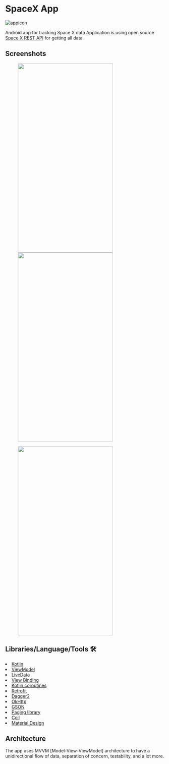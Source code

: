 # SpaceX App

![appicon](https://user-images.githubusercontent.com/96004385/228344417-a6934cdb-7548-42ea-aaea-2cedecc50f99.png)

Android app for tracking Space X data
Application is using open source [Space X REST API](https://github.com/r-spacex/SpaceX-API/tree/master/docs) for getting all data.

## Screenshots

<img src="https://user-images.githubusercontent.com/96004385/228342081-1d2ee25a-0694-42ff-98f8-0eb202796b67.png" height="600" width="300" hspace="40"><img src="https://user-images.githubusercontent.com/96004385/228342916-ea841cd7-6634-48f8-9281-ecd30a70e56b.png" height="600" width="300" hspace="40">

<img src="https://user-images.githubusercontent.com/96004385/228342984-2d4fee07-2ee5-4839-9c1d-213b18e47bbc.png" height="600" width="300" hspace="40">

## Libraries/Language/Tools 🛠

<li><a href="https://developer.android.com/kotlin">Kotlin</a></li>
<li><a href="https://developer.android.com/topic/libraries/architecture/viewmodel">ViewModel</a></li>
<li><a href="https://developer.android.com/topic/libraries/architecture/livedata">LiveData</a></li>
<li><a href="https://developer.android.com/topic/libraries/view-binding">View Binding</a></li>
<li><a href="https://developer.android.com/kotlin/coroutines">Kotlin coroutines</a></li>
<li><a href="https://square.github.io/retrofit/">Retrofit</a></li>
<li><a href="https://developer.android.com/training/dependency-injection/dagger-basics">Dagger2</a></li>
<li><a href="https://github.com/square/okhttp">OkHttp</a></li>
<li><a href="https://github.com/google/gson">GSON</a></li>
<li><a href="https://developer.android.com/topic/libraries/architecture/paging/v3-overview">Paging library</a></li>
<li><a href="https://coil-kt.github.io/coil/">Coil</a></li>
<li><a href="https://material.io/develop/android/docs/getting-started/">Material Design</a></li>

## Architecture
The app uses MVVM [Model-View-ViewModel] architecture to have a unidirectional flow of data, separation of concern, testability, and a lot more.
